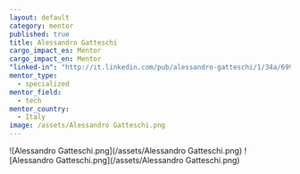 ```yaml
---
layout: default
category: mentor
published: true
title: Alessandro Gatteschi
cargo_impact_es: Mentor
cargo_impact_en: Mentor
"linked-in": "http://it.linkedin.com/pub/alessandro-gatteschi/1/34a/699"
mentor_type: 
  - specialized
mentor_field: 
  - tech
mentor_country: 
  - Italy
image: /assets/Alessandro Gatteschi.png
---
```


![Alessandro Gatteschi.png](/assets/Alessandro Gatteschi.png)
![Alessandro Gatteschi.png](/assets/Alessandro Gatteschi.png)